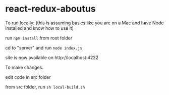 # react-redux-aboutus

To run locally: (this is assuming basics like you are on a Mac and have Node installed and know how to use it)

run `npm install` from root folder

cd to "server" and run `node index.js`

site is now available on http://localhost:4222

To make changes:

edit code in src folder

from src folder, run `sh local-build.sh`
